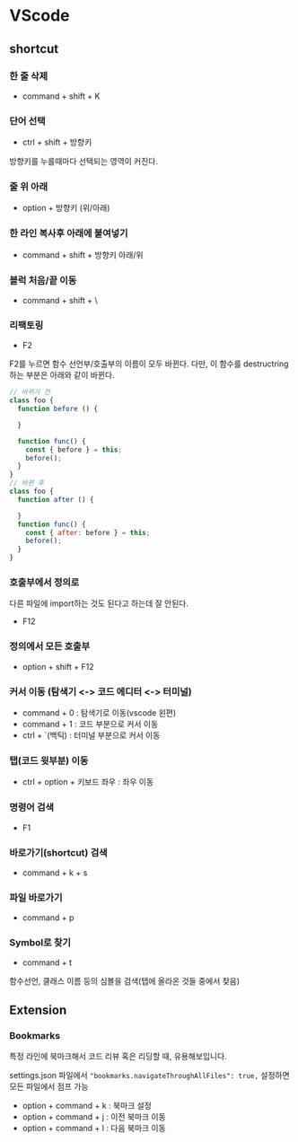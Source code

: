 # VScode

## shortcut

### 한 줄 삭제

- command + shift + K

### 단어 선택

- ctrl + shift + 방향키

방향키를 누를때마다 선택되는 영역이 커진다.

### 줄 위 아래

- option + 방향키 (위/아래)

### 한 라인 복사후 아래에 붙여넣기

- command + shift + 방향키 아래/위

### 블럭 처음/끝 이동

- command + shift + \

### 리팩토링

- F2

F2를 누르면 함수 선언부/호출부의 이름이 모두 바뀐다.
다만, 이 함수를 destructring 하는 부분은 아래와 같이 바뀐다.

```js
// 바뀌기 전
class foo {
  function before () {

  }

  function func() {
    const { before } = this;
    before();
  }
}
// 바뀐 후
class foo {
  function after () {

  }
  function func() {
    const { after: before } = this;
    before();
  }
}
```

### 호출부에서 정의로

다른 파일에 import하는 것도 된다고 하는데 잘 안된다.

- F12

### 정의에서 모든 호출부

- option + shift + F12

### 커서 이동 (탐색기 <-> 코드 에디터 <-> 터미널)

- command + 0 : 탐색기로 이동(vscode 왼편)
- command + 1 : 코드 부분으로 커서 이동
- ctrl + `(백틱) : 터미널 부분으로 커서 이동

### 탭(코드 윗부분) 이동

- ctrl + option + 키보드 좌우 : 좌우 이동

### 명령어 검색

- F1

### 바로가기(shortcut) 검색

- command + k + s

### 파일 바로가기

- command + p

### Symbol로 찾기

- command + t

함수선언, 클래스 이름 등의 심볼을 검색(탭에 올라온 것들 중에서 찾음)

## Extension

### Bookmarks

특정 라인에 북마크해서 코드 리뷰 혹은 리딩할 때, 유용해보입니다.

settings.json 파일에서 `"bookmarks.navigateThroughAllFiles": true,` 설정하면 모든 파일에서 점프 가능

- option + command + k : 북마크 설정
- option + command + j : 이전 북마크 이동
- option + command + l : 다음 북마크 이동
